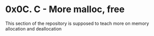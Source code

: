 # 0x0C. C - More malloc, free
This section of the repository is supposed to teach more on memory allocation and deallocation
